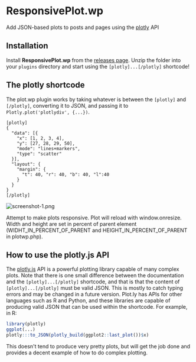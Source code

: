 
# ResponsivePlot.wp

Add JSON-based plots to posts and pages using the [plotly](https://plot.ly/javascript/) API

## Installation

Install **ResponsivePlot.wp** from the [releases page](https://github.com/ntrcpt/plotwp/releases). Unzip the folder into your `plugins` directory and start using the `[plotly]...[/plotly]` shortcode!

## The plotly shortcode

The plot.wp plugin works by taking whatever is between the `[plotly]` and `[/plotly]`, converting it to JSON, and passing it to `Plotly.plot('plotlydiv', {...})`.

```
[plotly]
{
  "data": [{
    "x": [1, 2, 3, 4],
    "y": [27, 28, 29, 50],
    "mode": "lines+markers",
    "type": "scatter"
  }],
  "layout": {
    "margin": {
      "t": 40, "r": 40, "b": 40, "l":40
    }
  }
}
[/plotly]
```

![screenshot-1.png](screenshot-1.png)

Attempt to make plots responsive. Plot will reload with window.onresize. Width and height are set in percent of parent element (WIDHT_IN_PERCENT_OF_PARENT and HEIGHT_IN_PERCENT_OF_PARENT in plotwp.php).

## How to use the plotly.js API

The [plotly.js](https://plot.ly/javascript/) API is a powerful plotting library capable of many complex plots. Note that there is one small difference between the documentation and the `[plotly]...[/plotly]` shortcode, and that is that the content of `[plotly]...[/plotly]` must be valid JSON. This is mostly to catch typing errors and may be changed in a future version. Plot.ly has APIs for other languages such as R and Python, and these libraries are capable of producing valid JSON that can be used within the shortcode. For example, in R:

```r
library(plotly)
ggplot(...)
plotly:::to_JSON(plotly_build(ggplot2::last_plot())$x)
```

This doesn't tend to produce very pretty plots, but will get the job done and provides a decent example of how to do complex plotting.
